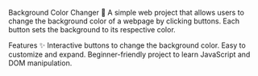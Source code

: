 Background Color Changer 🌈
A simple web project that allows users to change the background color of a webpage by clicking buttons. Each button sets the background to its respective color.

Features ✨
Interactive buttons to change the background color.
Easy to customize and expand.
Beginner-friendly project to learn JavaScript and DOM manipulation.
